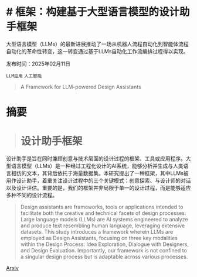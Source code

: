 # # 框架：构建基于大型语言模型的设计助手框架
大型语言模型（LLMs）的最新进展推动了一场从机器人流程自动化到智能体流程自动化的革命性转变，这一转变通过基于LLMs自动化工作流编排过程得以实现。

发布时间：2025年02月11日

`LLM应用` `人工智能`

> A Framework for LLM-powered Design Assistants

# 摘要

> # 设计助手框架
设计助手是旨在同时兼顾创意与技术层面的设计过程的框架、工具或应用程序。大型语言模型（LLMs）是一种经过工程化设计的AI系统，能够分析并生成与人类语言相仿的文本，其背后依托于海量数据集。本研究提出了一种框架，其中LLMs被用作设计助手，着重关注设计过程中的三个关键模式：创意探索、与设计师的对话以及设计评估。重要的是，我们的框架并非局限于单一的设计过程，而是能够适应多种不同的设计流程。

> Design assistants are frameworks, tools or applications intended to facilitate both the creative and technical facets of design processes. Large language models (LLMs) are AI systems engineered to analyze and produce text resembling human language, leveraging extensive datasets. This study introduces a framework wherein LLMs are employed as Design Assistants, focusing on three key modalities within the Design Process: Idea Exploration, Dialogue with Designers, and Design Evaluation. Importantly, our framework is not confined to a singular design process but is adaptable across various processes.

[Arxiv](https://arxiv.org/abs/2502.07698)
